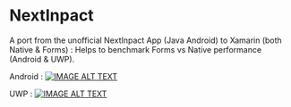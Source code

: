 # NextInpact
A port from the unofficial NextInpact App (Java Android) to Xamarin (both Native &amp; Forms) : Helps to benchmark Forms vs Native performance (Android &amp; UWP). 


Android :
[![IMAGE ALT TEXT](https://img.youtube.com/vi/U8GqGJwuRp4/0.jpg)](https://youtu.be/U8GqGJwuRp4 "Xamarin Android : Native vs Forms (Layout performance)")

UWP :
[![IMAGE ALT TEXT](https://img.youtube.com/vi/2oPWmvWHYA4/0.jpg)](https://youtu.be/2oPWmvWHYA4 "Xamarin UWP : Native vs Forms (Layout performance)")

